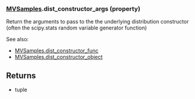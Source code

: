 ### [MVSamples](MVSamples.md).dist_constructor_args (property)




Return the arguments to pass to the the underlying distribution
constructor (often the scipy.stats random variable generator function)

See also:

* [MVSamples.dist_constructor_func](MVSamples.dist_constructor_func.md)
* [MVSamples.dist_constructor_object](MVSamples.dist_constructor_object.md)

Returns
-------
* tuple

